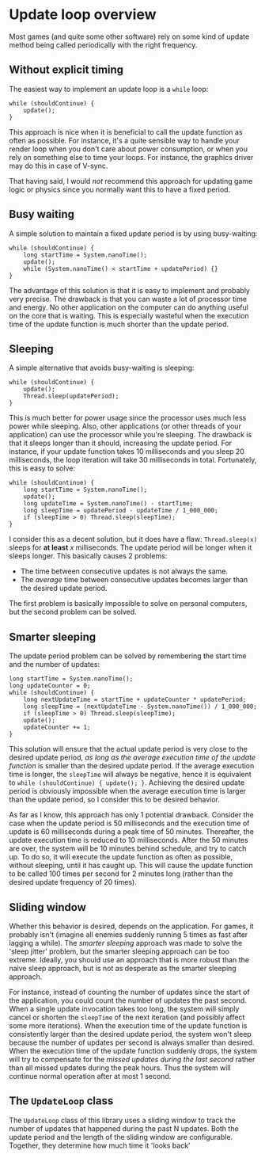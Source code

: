# Update loop overview
Most games (and quite some other software) rely on some
kind of update method being called periodically with
the right frequency.

## Without explicit timing
The easiest way to implement an update loop is a `while`
loop:
```
while (shouldContinue) {
    update();
}
```
This approach is nice when it is beneficial to call the
update function as often as possible. For instance, it's
a quite sensible way to handle your render loop when
you don't care about power consumption, or when you
rely on something else to time your loops. For instance,
the graphics driver may do this in case of V-sync.

That having said, I would *not* recommend this approach
for updating game logic or physics since you normally
want this to have a fixed period.

## Busy waiting
A simple solution to maintain a fixed update period is
by using busy-waiting:
```
while (shouldContinue) {
    long startTime = System.nanoTime();
    update();
    while (System.nanoTime() < startTime + updatePeriod) {}
}
```
The advantage of this solution is that it is easy to
implement and probably very precise. The drawback is
that you can waste a lot of processor time and energy.
No other application on the computer can do anything
useful on the core that is waiting. This is especially
wasteful when the execution time of the update function
is much shorter than the update period.

## Sleeping
A simple alternative that avoids busy-waiting is
sleeping:
```
while (shouldContinue) {
    update();
    Thread.sleep(updatePeriod);
}
```
This is much better for power usage since the processor
uses much less power while sleeping. Also, other
applications (or other threads of your application)
can use the processor while you're sleeping. The
drawback is that it sleeps longer than it should,
increasing the update period. For instance, if your
update function takes 10 milliseconds and you sleep
20 milliseconds, the loop iteration will take 30
milliseconds in total. Fortunately, this is easy to solve:
```
while (shouldContinue) {
    long startTime = System.nanoTime();
    update();
    long updateTime = System.nanoTime() - startTime;
    long sleepTime = updatePeriod - updateTime / 1_000_000;
    if (sleepTime > 0) Thread.sleep(sleepTime);
}
```
I consider this as a decent solution, but it does have a
flaw: `Thread.sleep(x)` sleeps for **at least** *x*
milliseconds. The update period will be longer when it
sleeps longer. This basically causes 2 problems:
- The time between consecutive updates is not always the same.
- The *average* time between consecutive updates becomes
larger than the desired update period.

The first problem is basically impossible to solve on
personal computers, but the second problem can be solved.

## Smarter sleeping
The update period problem can be solved by remembering
the start time and the number of updates:
```
long startTime = System.nanoTime();
long updateCounter = 0;
while (shouldContinue) {
    long nextUpdateTime = startTime + updateCounter * updatePeriod;
    long sleepTime = (nextUpdateTime - System.nanoTime()) / 1_000_000;
    if (sleepTime > 0) Thread.sleep(sleepTime);
    update();
    updateCounter += 1;
}
```
This solution will ensure that the actual update period is
very close to the desired update period, *as long as the
average execution time of the update function* is smaller
than the desired update period. If the average execution time
is longer, the `sleepTime` will always be negative, hence
it is equivalent to `while (shouldContinue) { update(); }`.
Achieving the desired update period is obviously impossible
when the average execution time is larger than the update
period, so I consider this to be desired behavior.

As far as I know, this approach has only 1 potential
drawback. Consider the case when the update period is
50 milliseconds and the execution time of update is 60
milliseconds during a peak time of 50 minutes. Thereafter,
the update execution time is reduced to 10 milliseconds.
After the 50 minutes are over, the system will be 10 minutes
behind schedule, and try to catch up. To do so, it will
execute the update function as often as possible,
without sleeping, until it has caught up. This will cause
the update function to be called 100 times per second
for 2 minutes long (rather than the desired update
frequency of 20 times).

## Sliding window
Whether this behavior is desired, depends on the
application. For games, it probably isn't (imagine
all enemies suddenly running 5 times as fast
after lagging a while). The *smarter sleeping* approach
was made to solve the 'sleep jitter' problem, but the
smarter sleeping approach can be too extreme. Ideally,
you should use an approach that is more robust than 
the naive sleep approach, but is not as desperate as the
smarter sleeping approach. 

For instance, instead of counting the number of updates 
since the start of the application, you could count the 
number of updates the past second. When a single update
invocation takes too long, the system will simply cancel
or shorten the `sleepTime` of the next iteration (and
possibly affect some more iterations). When the execution
time of the update function is consistently larger than
the desired update period, the system won't sleep
because the number of updates per second is always smaller
than desired. When the execution time of the update
function suddenly drops, the system will try to compensate
for the *missed updates during the last second* rather
than all missed updates during the peak hours. Thus the
system will continue normal operation after at most 1
second.

## The `UpdateLoop` class
The `UpdateLoop` class of this library uses a sliding
window to track the number of updates that happened
during the past N updates. Both the update period and the
length of the sliding window are configurable. Together,
they determine how much time it 'looks back'